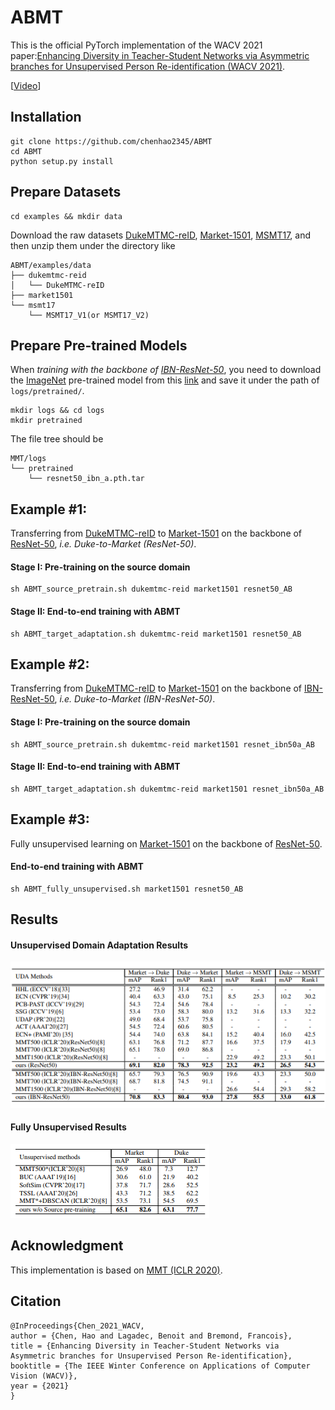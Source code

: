 # ABMT
This is the official PyTorch implementation of the WACV 2021 paper:[Enhancing Diversity in Teacher-Student Networks via Asymmetric branches for Unsupervised Person Re-identification (WACV 2021)](https://arxiv.org/abs/2011.13776).

[[Video](https://drive.google.com/file/d/1QoiLRU8YylpRI4S5couYjeHIZz6f2aPN/view?usp=sharing)]

## Installation

```shell
git clone https://github.com/chenhao2345/ABMT
cd ABMT
python setup.py install
```

## Prepare Datasets

```shell
cd examples && mkdir data
```
Download the raw datasets [DukeMTMC-reID](https://arxiv.org/abs/1609.01775), [Market-1501](https://www.cv-foundation.org/openaccess/content_iccv_2015/papers/Zheng_Scalable_Person_Re-Identification_ICCV_2015_paper.pdf), [MSMT17](https://arxiv.org/abs/1711.08565),
and then unzip them under the directory like
```
ABMT/examples/data
├── dukemtmc-reid
│   └── DukeMTMC-reID
├── market1501
└── msmt17
    └── MSMT17_V1(or MSMT17_V2)
```

## Prepare Pre-trained Models
When *training with the backbone of [IBN-ResNet-50](https://arxiv.org/abs/1807.09441)*, you need to download the [ImageNet](http://www.image-net.org/) pre-trained model from this [link](https://drive.google.com/drive/folders/1thS2B8UOSBi_cJX6zRy6YYRwz_nVFI_S) and save it under the path of `logs/pretrained/`.
```shell
mkdir logs && cd logs
mkdir pretrained
```
The file tree should be
```
MMT/logs
└── pretrained
    └── resnet50_ibn_a.pth.tar
```

## Example #1:
Transferring from [DukeMTMC-reID](https://arxiv.org/abs/1609.01775) to [Market-1501](https://www.cv-foundation.org/openaccess/content_iccv_2015/papers/Zheng_Scalable_Person_Re-Identification_ICCV_2015_paper.pdf) on the backbone of [ResNet-50](https://arxiv.org/abs/1512.03385), *i.e. Duke-to-Market (ResNet-50)*.
#### Stage I: Pre-training on the source domain

```shell
sh ABMT_source_pretrain.sh dukemtmc-reid market1501 resnet50_AB 
```

#### Stage II: End-to-end training with ABMT 

```shell
sh ABMT_target_adaptation.sh dukemtmc-reid market1501 resnet50_AB
```

## Example #2:
Transferring from [DukeMTMC-reID](https://arxiv.org/abs/1609.01775) to [Market-1501](https://www.cv-foundation.org/openaccess/content_iccv_2015/papers/Zheng_Scalable_Person_Re-Identification_ICCV_2015_paper.pdf) on the backbone of [IBN-ResNet-50](https://arxiv.org/abs/1807.09441), *i.e. Duke-to-Market (IBN-ResNet-50)*.
#### Stage I: Pre-training on the source domain

```shell
sh ABMT_source_pretrain.sh dukemtmc-reid market1501 resnet_ibn50a_AB
```

#### Stage II: End-to-end training with ABMT 

```shell
sh ABMT_target_adaptation.sh dukemtmc-reid market1501 resnet_ibn50a_AB
```

## Example #3:
Fully unsupervised learning on [Market-1501](https://www.cv-foundation.org/openaccess/content_iccv_2015/papers/Zheng_Scalable_Person_Re-Identification_ICCV_2015_paper.pdf) on the backbone of [ResNet-50](https://arxiv.org/abs/1512.03385).

#### End-to-end training with ABMT

```shell
sh ABMT_fully_unsupervised.sh market1501 resnet50_AB
```

## Results
#### Unsupervised Domain Adaptation Results
![UDA results](figs/UDA_results.png)

#### Fully Unsupervised Results
![fully unsupervised results](figs/fully_unsupervised_results.png)

## Acknowledgment
This implementation is based on [MMT (ICLR 2020)](https://github.com/yxgeee/MMT).

## Citation

```text
@InProceedings{Chen_2021_WACV,
author = {Chen, Hao and Lagadec, Benoit and Bremond, Francois},
title = {Enhancing Diversity in Teacher-Student Networks via Asymmetric branches for Unsupervised Person Re-identification},
booktitle = {The IEEE Winter Conference on Applications of Computer Vision (WACV)},
year = {2021}
}
```
